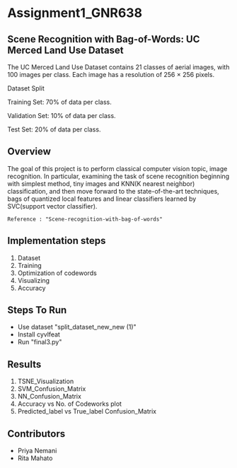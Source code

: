 # Assignment1_GNR638
## Scene Recognition with Bag-of-Words: UC Merced Land Use Dataset


The UC Merced Land Use Dataset contains 21 classes of aerial images, with 100 images per class. Each image has a resolution of 256 × 256 pixels.

Dataset Split

Training Set: 70% of data per class.

Validation Set: 10% of data per class.

Test Set: 20% of data per class.

## Overview

The goal of this project is to perform classical computer vision topic, image recognition. In particular, examining the task of scene recognition beginning with simplest method, tiny images and KNN(K nearest neighbor) classification, and then move forward to the state-of-the-art techniques, bags of quantized local features and linear classifiers learned by SVC(support vector classifier).

`Reference : "Scene-recognition-with-bag-of-words"`

## Implementation steps

1. Dataset
2. Training
3. Optimization of codewords
4. Visualizing
5. Accuracy

## Steps To Run 
+ Use dataset "split_dataset_new_new (1)"
+ Install cyvlfeat
+ Run "final3.py"

## Results

1. TSNE_Visualization
2. SVM_Confusion_Matrix
3. NN_Confusion_Matrix
4. Accuracy vs No. of Codeworks plot
5. Predicted_label vs True_label Confusion_Matrix

## Contributors

+ Priya Nemani
+ Rita Mahato


